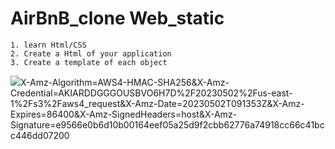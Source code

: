 # AirBnB_clone Web_static
    1. learn Html/CSS
    2. Create a Html of your application
    3. Create a template of each object



![](https://s3.amazonaws.com/alx-intranet.hbtn.io/uploads/medias/2018/6/87c01524ada6080f40fc.png?)X-Amz-Algorithm=AWS4-HMAC-SHA256&X-Amz-Credential=AKIARDDGGGOUSBVO6H7D%2F20230502%2Fus-east-1%2Fs3%2Faws4_request&X-Amz-Date=20230502T091353Z&X-Amz-Expires=86400&X-Amz-SignedHeaders=host&X-Amz-Signature=e9566e0b6d10b00164eef05a25d9f2cbb62776a74918cc66c41bcc446dd07200
